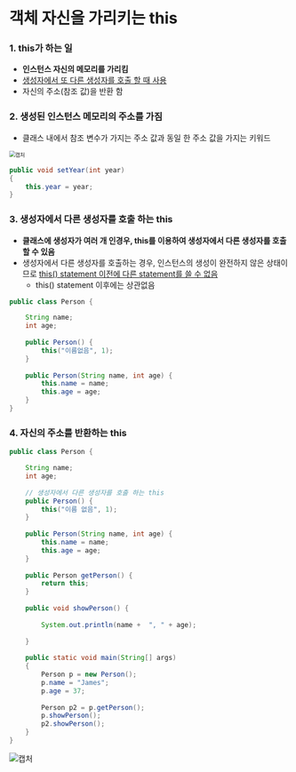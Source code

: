# 객체 자신을 가리키는 this

### 1. this가 하는 일

- **인스턴스 자신의 메모리를 가리킴**
- <u>생성자에서 또 다른 생성자를 호출 할 때 사용</u>
- 자신의 주소(참조 값)을 반환 함



### 2. 생성된 인스턴스 메모리의 주소를 가짐

- 클래스 내에서 참조 변수가 가지는 주소 값과 동일 한 주소 값을 가지는 키워드

<img src="https://user-images.githubusercontent.com/42603919/148633148-c7a79eaa-4a9e-4362-85da-2649c3c898c4.PNG" alt="캡처" style="zoom:67%;" />

```java
public void setYear(int year)
{
    this.year = year;
}
```



### 3. 생성자에서 다른 생성자를 호출 하는 this

- **클래스에 생성자가 여러 개 인경우, this를 이용하여 생성자에서 다른 생성자를 호출할 수 있음**
- 생성자에서 다른 생성자를 호출하는 경우, 인스턴스의 생성이 완전하지 않은 상태이므로 <u>this() statement 이전에 다른 statement를 쓸 수 없음</u>
  - this() statement 이후에는 상관없음

```java
public class Person {

	String name;
	int age;
	
	public Person() {
		this("이름없음", 1);
	}
	
	public Person(String name, int age) {
		this.name = name;
		this.age = age;
	}
}
```



### 4. 자신의 주소를 반환하는 this

```java
public class Person {

	String name;
	int age;
	
	// 생성자에서 다른 생성자를 호출 하는 this
	public Person() {
		this("이름 없음", 1);
	}
	
	public Person(String name, int age) {
		this.name = name;
		this.age = age;
	}
	
	public Person getPerson() {
		return this;
	}
	
	public void showPerson() {
		
		System.out.println(name +  ", " + age);
		
	}
	
	public static void main(String[] args)
	{
		Person p = new Person();
		p.name = "James";
		p.age = 37;
		
		Person p2 = p.getPerson();
		p.showPerson();
		p2.showPerson();
	}
}
```



![캡처](https://user-images.githubusercontent.com/42603919/148633444-e516f9b4-9e2a-4ee0-9858-28609e63a1f2.PNG)